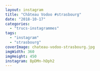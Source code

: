 ```yaml
---
layout: instagram
title: "Château Vodoo #strasbourg"
date: "2018-10-17"
categories: 
  - "trucs-instagrammes"
tags: 
  - "instagram"
  - "strasbourg"
coverImage: chateau-vodoo-strasbourg.jpg
imgWidth: 360
imgHeight: 450
instagram: BpDMn-hDph2
---
```

